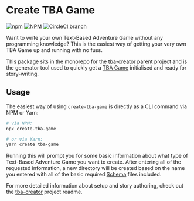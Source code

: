 # Create TBA Game

[![npm](https://img.shields.io/npm/v/create-tba-game.svg?style=flat-square)](https://www.npmjs.com/package/create-tba-game)
[![NPM](https://img.shields.io/npm/l/create-tba-game.svg?style=flat-square)](https://www.npmjs.com/package/create-tba-game)
[![CircleCI branch](https://img.shields.io/circleci/project/github/AaronLeoCooper/tba-creator/master.svg?style=flat-square)](https://circleci.com/gh/AaronLeoCooper/tba-creator/tree/master)

Want to write your own Text-Based Adventure Game without any programming knowledge?
This is the easiest way of getting your very own TBA Game up and running with no fuss.

This package sits in the monorepo for the [tba-creator][tbac] parent project and is the
generator tool used to quickly get a [TBA Game][tba-game] initialised and ready for story-writing.

## Usage

The easiest way of using `create-tba-game` is directly as a CLI command via NPM or Yarn:

```bash
# via NPM:
npx create-tba-game

# or via Yarn:
yarn create tba-game
```

Running this will prompt you for some basic information about what type of Text-Based
Adventure Game you want to create. After entering all of the requested information, a new
directory will be created based on the name you entered with all of the basic required
[Schema][tbac-schema] files included.

For more detailed information about setup and story authoring, check out the
[tba-creator][tbac-usage] project readme.

[tbac]: https://github.com/AaronLeoCooper/tba-creator
[tbac-usage]: https://github.com/AaronLeoCooper/tba-creator#Usage
[tbac-schema]: https://github.com/AaronLeoCooper/tba-creator#Schema
[tba-game]: https://github.com/AaronLeoCooper/tba-creator/tree/master/packages/tba-game
